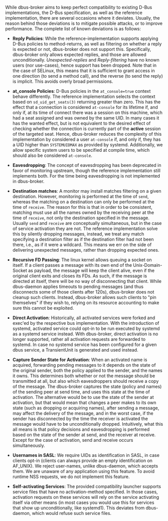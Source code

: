 While dbus-broker aims to keep perfect compatibility to existing D-Bus implementations, the D-Bus specification, as well as the reference implementation, there are several occasions where it deviates. Usually, the reason behind those deviations is to mitigate possible attacks, or to improve performance. The complete list of known deviations is as follows:

* **Reply Policies**: While the reference-implementation supports applying D-Bus policies to method-returns, as well as filtering on whether a reply is expected or not, dbus-broker does not support this. Specifically, dbus-broker only allows expected replies, and those are allowed unconditionally.
_Unexpected-replies_ and _Reply-filtering_ have no known users (nor use-cases), hence support has been dropped. Note that in the case of SELinux, this means that it is sufficient to grant access in one direction (to send a method call), and the reverse (to send the reply) is implicit. This avoids overly broad permissions.

* **at_console Policies**: D-Bus policies in the `at_console=true` context behave differently. The reference implementation selects the context based on `sd_uid_get_seats(3)` returning greater than zero. This has the effect that a connection is considered `at-console` for its lifetime if, and only if, at its time of connect there was a session on this machine, which had a seat assigned and was owned by the same UID. In many cases it has the wanted effect, but is not equivalent to the desired effect of checking whether the connection is currently part of the **active** session of the targeted seat. Hence, dbus-broker reduces the complexity of this implementation by considered a user `at-console` if, and only if, they has a UID higher than `SYSTEMUIDMAX` as provided by systemd. Additionally, we allow specific system users to be specified at compile time, which should also be considered `at-console`.

* **Eavesdropping**: The concept of eavesdropping has been deprecated in favor of monitoring upstream, though the reference implementation still implements both. For the time being eavesdropping is not implemented in dbus-broker.

* **Destination matches**: A monitor may install matches filtering on a given destination. However, monitoring is performed at the time of `send`, whereas the matching on a destination can only be performed at the time of `receive`. The reason for this is that in order to be consistent, matching must use all the names owned by the receiving peer at the time of `receive`, not only the destination specified in the message. Usually `send` and `receive` are conceptually simultaneous, but in the case of service activation they are not. The reference implementation solve this by silently dropping messages, instead, we treat any match specifying a destination filter as if the destination filter had not been there, i.e., as if it were a wildcard. This means we err on the side of delivering unexpected messages, rather than dropping expected ones.

* **Recursive FD Passing**: The linux kernel allows queuing a socket on itself. If a client passes a message with its own end of the Unix-Domain-Socket as payload, the message will keep the client alive, even if the original client exits and closes its FDs. As such, if the message is directed at itself, there will be no way of disconnecting that client.
While dbus-daemon applies timeouts to pending messages (and thus disconnects some of those clients after 120s), dbus-broker does not cleanup such clients. Instead, dbus-broker allows such clients to "pin themselves" if they wish to, relying on its resource accounting to make sure this cannot be exploited.

* **Direct Activation**: Historically, all activated services were forked and exec'ed by the respective bus implementation. With the introduction of systemd, activated service could opt-in to be run executed by systemd as a systemd service instead. With dbus-broker, direct activation is no longer supported, rather all activation requests are forwarded to systemd. In case no systemd service has been configured for a given dbus service, a TransientUnit is generated and used instead.

* **Capture Sender State for Activation**: When an activated name is acquired, forwarding pending messages to it depends on the state of the original sender, both the policy applied to the sender, and the names it owns. This determines both whether or not the message should be transmitted at all, but also which eavesdroppers should receive a copy of the message. The dbus-broker captures the state (policy and names) of the sending peer at send time, and uses this state at the time of activation. The alternative would be to use the state of the sender at activation, but that would mean that changes a peer makes to its own state (such as dropping or acquiring names), after sending a message, may affect the delivery of the message, and in the worst case, if the sender has disconnected by the time the receiver is activated the message would have to be unconditionally dropped. Intuitively, what this all means is that policy decisions and eavesdropping is performed based on the state of the sender at send, and the receiver at receive. Except for the case of activation, send and receive occurs simultaneously.

* **Usernames in SASL**: We require UIDs as identification in SASL, in case clients opt-in (clients can always provide an empty identification on AF_UNIX). We reject user-names, unlike dbus-daemon, which accepts them. We are unaware of any application using this feature. To avoid runtime NSS requests, we do not implement this feature.

* **Self-activating Services**: The provided compatibility launcher supports service files that have no activation-method specified. In those cases, activation requests on these services will rely on the service activating itself via other means (in most cases you would use this for services that show up unconditionally, like systemd1). This deviates from dbus-daemon, which would refuse such service files.
